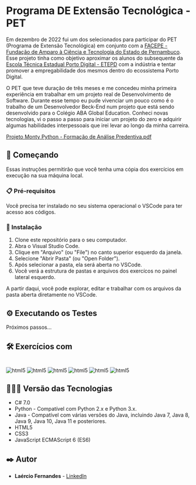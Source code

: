 # Programa DE Extensão Tecnológica - PET

Em dezembro de 2022 fui um dos selecionados para participar do PET (Programa de Extensão Tecnológica) em conjunto com a [ FACEPE - Fundação de Amparo à Ciência e Tecnologia do Estado de Pernambuco](https://www.linkedin.com/company/funda-o-de-amparo-ci-ncia-e-tecnologia-do-estado-de-pernambuco-facepe-/). Esse projeto tinha como objetivo aproximar os alunos do subsequente da [Escola Técnica Estadual Porto Digital - ETEPD](https://www.linkedin.com/in/ete-porto-digital-0645021a2/) com a indústria e tentar promover a empregabilidade dos mesmos dentro do ecossistema Porto Digital.

O PET que teve duração de três meses e me concedeu minha primeira experiência em trabalhar em um projeto real de Desenvolvimento de Software. Durante esse tempo eu pude vivenciar um pouco como é o trabalho de um Desenvolvedor Beck-End num projeto que está sendo desenvolvido para o Colégio ABA Global Education. Conheci novas tecnologias, vi o passo a passo para iniciar um projeto do zero e adquirir algumas habilidades interpessoais que irei levar ao longo da minha carreira.

[Projeto Monty Python - Formação de Análise Predentiva.pdf](https://github.com/fernandesmelo/monty-python/files/12629434/Projeto.Monty.Python.-.Formacao.de.Analise.Predentiva.pdf)

## 🚀 Começando

Essas instruções permitirão que você tenha uma cópia dos exercícios em execução na sua máquina local.

### 📋 Pré-requisitos

Você precisa ter instalado  no seu sistema operacional o VSCode para ter acesso aos códigos. 
### 🔧 Instalação

1. Clone este repositório para o seu computador.
2. Abra o Visual Studio Code.
3. Clique em "Arquivo" (ou "File") no canto superior esquerdo da janela.
4. Selecione "Abrir Pasta" (ou "Open Folder").
5. Após selecionar a pasta, ela será aberta no VSCode.
6. Você verá a estrutura de pastas e arquivos dos exercícos no painel lateral esquerdo.

A partir daqui, você pode explorar, editar e trabalhar com os arquivos da pasta aberta diretamente no VSCode.

## ⚙️ Executando os Testes

Próximos passos...

## 🛠️ Exercícios com

<div style="display: inline-block"><br/>
  <img align="center" alt="html5" src="https://img.shields.io/badge/C%23-239120?style=for-the-badge&logo=c-sharp&logoColor=white" />
  <img align="center" alt="html5" src="https://img.shields.io/badge/Python-3776AB?style=for-the-badge&logo=python&logoColor=white" />
  <img align="center" alt="html5" src="https://img.shields.io/badge/Java-ED8B00?style=for-the-badge&logo=openjdk&logoColor=white">
  <img align="center" alt="html5" src="https://img.shields.io/badge/HTML5-E34F26?style=for-the-badge&logo=html5&logoColor=white" /> 
  <img align="center" alt="html5" src="https://img.shields.io/badge/CSS3-1572B6?style=for-the-badge&logo=css3&logoColor=white" />
  <img align="center" alt="html5" src="https://img.shields.io/badge/JavaScript-323330?style=for-the-badge&logo=javascript&logoColor=F7DF1E" />
</div><br/>

## 👨🏽‍💻 Versão das Tecnologias

* C# 7.0
* Python - Compatível com Python 2.x e Python 3.x.
* Java -  Compatível com várias versões do Java, incluindo Java 7, Java 8, Java 9, Java 10, Java 11 e posteriores.
* HTML5
* CSS3
* JavaScript ECMAScript 6 (ES6)

## ✒️ Autor

* **Laércio Fernandes** - [LinkedIn](https://www.linkedin.com/in/laercio-fernandes-desenvolvedor-web-front-end/)
